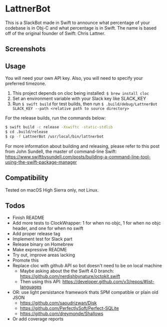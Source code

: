 # LattnerBot

This is a SlackBot made in Swift to announce what percentage of your codebase is in Obj-C and what percentage is in Swift. The name is based off of the original founder of Swift: Chris Lattner.

## Screenshots

## Usage
You will need your own API key. Also, you will need to specify your preferred timezone.

1. This project depends on cloc being installed: ``$ brew install cloc``
1. Set an environment variable with your Slack key like SLACK_KEY
1. Run ``$ swift build`` for test builds, then run ``$ .build/debug/LattnerBot SLACK_KEY --path <relative path to source directory>``

For the release builds, run the commands below:
```bash
$ swift build -c release -Xswiftc -static-stdlib
$ cd .build/release
$ cp -f LattnerBot /usr/local/bin/lattnerbot
```
For more information about building and releasing, please refer to this post from John Sundell, 
the master of command-line Swift: https://www.swiftbysundell.com/posts/building-a-command-line-tool-using-the-swift-package-manager

## Compatibility

Tested on macOS High Sierra only, not Linux.

## Todos
* Finish README
* Add more tests to ClockWrapper: 1 for when no objc, 1 for when no objc header, and one for when no swift
* Add proper release tag
* Implement test for Slack part
* Release binary on Homebrew
* Make expressive README
* Try out, improve areas lacking
* Promote this
* Replace cloc with github API so bot doesn't need to be on local machine
   * Maybe asking about the the Swift 4.0 branch: https://github.com/nerdishbynature/octokit.swift
   * Then using this API: https://developer.github.com/v3/repos/#list-languages
* OR: use light persistance framework thats SPM compatible or plain old JSON
   * https://github.com/saoudrizwan/Disk
   * https://github.com/PerfectlySoft/Perfect-SQLite
   * https://github.com/dreymonde/Shallows
* Or add coverage reports
